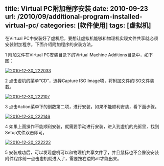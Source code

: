 title:  Virtual PC附加程序安装
date:  2010-09-23
url:  /2010/09/additional-program-installed-virtual-pc/
categories: [软件使用]
tags:  [虚拟机]
---

在Virtual PC中安装好了虚机后，要想让虚拟机能够和物理机实现文件共享就必须安装附加程序。下面介绍附加程序的安装方法。
<!--more-->
1 附加文件在Virtual PC安装目录下的Virtual Machine Additions目录中，如下图：

[![](http://blog.fwhyy.com/wp-content/uploads/2010/12/2010-12-30_222033.gif "2010-12-30_222033")](http://blog.fwhyy.com/wp-content/uploads/2010/12/2010-12-30_222033.gif)

2 点击虚机的菜单“CD”，选择Capture ISO Image项，将附加文件的ISO文件装载。

[![](http://blog.fwhyy.com/wp-content/uploads/2010/12/2010-12-30_222107.gif "2010-12-30_222107")](http://blog.fwhyy.com/wp-content/uploads/2010/12/2010-12-30_222107.gif)

[](http://photo.blog.sina.com.cn/showpic.html#blogid=3cefded10100lfys&amp;url=http://static5.photo.sina.com.cn/orignal/3cefded1g90e504e534d4)3 点击Action菜单下的倒数第二项，进行安装，如果不能顺利安装，看下面步骤。

[![](http://blog.fwhyy.com/wp-content/uploads/2010/12/2010-12-30_222146.gif "2010-12-30_222146")](http://blog.fwhyy.com/wp-content/uploads/2010/12/2010-12-30_222146.gif)

4 如果上面操作不能顺利安装，就需要手动进行安装，进入到虚机的光驱里，找到Setup文件双击即可。

[![](http://blog.fwhyy.com/wp-content/uploads/2010/12/2010-12-30_222222.gif "2010-12-30_222222")](http://blog.fwhyy.com/wp-content/uploads/2010/12/2010-12-30_222222.gif)

5 安装成功后，可以发现虚机可以和物理机共享文件了，并且鼠标也不会像没安装附件程序前一点击虚机就进入了，需要按右边的alt才能出来。


